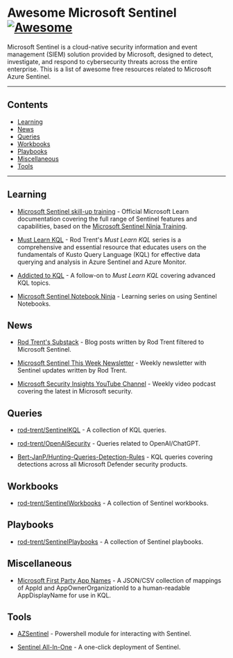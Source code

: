 # Awesome Microsoft Sentinel [![Awesome](https://awesome.re/badge.svg)](https://awesome.re)

Microsoft Sentinel is a cloud-native security information and event management (SIEM) solution provided by Microsoft, designed to detect, investigate, and respond to cybersecurity threats across the entire enterprise. This is a list of awesome free resources related to Microsoft Azure Sentinel. 

---


## Contents

- [Learning](#learning)
- [News](#news)
- [Queries](#queries)
- [Workbooks](#workbooks)
- [Playbooks](#playbooks)
- [Miscellaneous](#miscellaneous)
- [Tools](#tools)

---

## Learning

- [Microsoft Sentinel skill-up training](https://learn.microsoft.com/en-us/azure/sentinel/skill-up-resources) - Official Microsoft Learn documentation covering the full range of Sentinel features and capabilities, based on the [Microsoft Sentinel Ninja Training](https://techcommunity.microsoft.com/t5/microsoft-sentinel-blog/become-a-microsoft-sentinel-ninja-the-complete-level-400/ba-p/1246310).

- [Must Learn KQL](https://github.com/rod-trent/MustLearnKQL) - Rod Trent's *Must Learn KQL* series is a comprehensive and essential resource that educates users on the fundamentals of Kusto Query Language (KQL) for effective data querying and analysis in Azure Sentinel and Azure Monitor.

- [Addicted to KQL](https://github.com/rod-trent/AddictedtoKQL) - A follow-on to *Must Learn KQL* covering advanced KQL topics.

- [Microsoft Sentinel Notebook Ninja](https://techcommunity.microsoft.com/t5/microsoft-sentinel-blog/becoming-a-microsoft-sentinel-notebooks-ninja-the-series/ba-p/2693491) - Learning series on using Sentinel Notebooks.

## News

- [Rod Trent's Substack](https://rodtrent.substack.com/t/microsoft-sentinel) - Blog posts written by Rod Trent filtered to Microsoft Sentinel.

- [Microsoft Sentinel This Week Newsletter](https://sentinelthisweek.substack.com) - Weekly newsletter with Sentinel updates written by Rod Trent.

- [Microsoft Security Insights YouTube Channel](https://www.youtube.com/@microsoftsecurityinsights) - Weekly video podcast covering the latest in Microsoft security.

## Queries

- [rod-trent/SentinelKQL](https://github.com/rod-trent/SentinelKQL) - A collection of KQL queries.

- [rod-trent/OpenAISecurity](https://github.com/rod-trent/OpenAISecurity/tree/main/Security/Sentinel/KQL) - Queries related to OpenAI/ChatGPT.

- [Bert-JanP/Hunting-Queries-Detection-Rules](https://github.com/Bert-JanP/Hunting-Queries-Detection-Rules) - KQL queries covering detections across all Microsoft Defender security products.

## Workbooks

- [rod-trent/SentinelWorkbooks](https://github.com/rod-trent/SentinelWorkbooks) - A collection of Sentinel workbooks.

## Playbooks

- [rod-trent/SentinelPlaybooks](https://github.com/rod-trent/SentinelPlaybooks) - A collection of Sentinel playbooks.
  

## Miscellaneous

- [Microsoft First Party App Names](https://github.com/merill/microsoft-info) - A JSON/CSV collection of mappings of AppId and AppOwnerOrganizationId to a human-readable AppDisplayName for use in KQL.


## Tools

- [AZSentinel](https://github.com/wortell/AZSentinel) - Powershell module for interacting with Sentinel.

- [Sentinel All-In-One](https://github.com/Azure/Azure-Sentinel/tree/master/Tools/Sentinel-All-In-One) - A one-click deployment of Sentinel.
